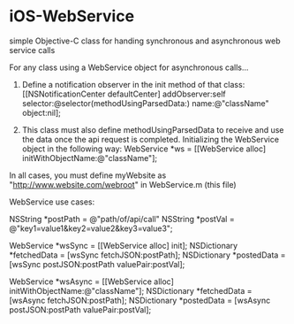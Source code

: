 iOS-WebService
==============

simple Objective-C class for handing synchronous and asynchronous web service calls

 For any class using a WebService object for asynchronous calls...
 
 1) Define a notification observer in the init method of that class:
 [[NSNotificationCenter defaultCenter] addObserver:self selector:@selector(methodUsingParsedData:) name:@"className" object:nil];
 
 2) This class must also define methodUsingParsedData to receive and use the data once the api request is completed.
 Initializing the WebService object in the following way: WebService *ws = [[WebService alloc] initWithObjectName:@"className"];
 
 In all cases, you must define myWebsite as "http://www.website.com/webroot" in WebService.m (this file)
 
 WebService use cases:
 
 NSString *postPath = @"path/of/api/call"
 NSString *postVal = @"key1=value1&key2=value2&key3=value3";
 
 WebService *wsSync = [[WebService alloc] init];
 NSDictionary *fetchedData = [wsSync fetchJSON:postPath];
 NSDictionary *postedData = [wsSync postJSON:postPath valuePair:postVal];
 
 WebService *wsAsync = [[WebService alloc] initWithObjectName:@"className"];
 NSDictionary *fetchedData = [wsAsync fetchJSON:postPath];
 NSDictionary *postedData = [wsAsync postJSON:postPath valuePair:postVal];